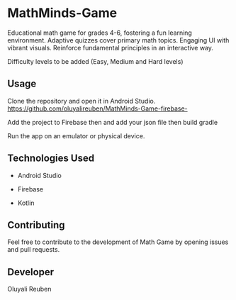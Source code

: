# MathMinds-Game
Educational math game for grades 4-6, fostering a fun learning environment. Adaptive quizzes cover primary math topics. Engaging UI with vibrant visuals. Reinforce fundamental principles in an interactive way.

Difficulty levels to be added (Easy, Medium and Hard levels)


## Usage

Clone the repository and open it in Android Studio.  
https://github.com/oluyalireuben/MathMinds-Game-firebase-

Add the project to Firebase then and add your json file then build gradle

Run the app on an emulator or physical device.

## Technologies Used

- Android Studio

- Firebase

- Kotlin

## Contributing

Feel free to contribute to the development of Math Game by opening issues and pull requests.

## Developer

Oluyali Reuben





